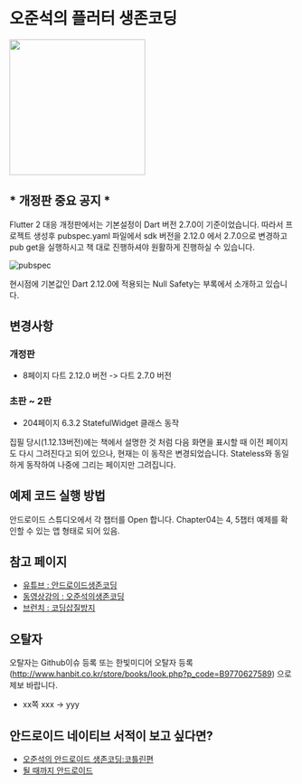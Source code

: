# 오준석의 플러터 생존코딩
<img src="http://image.yes24.com/goods/87664198/800x0" width="240">

## * 개정판 중요 공지 *
Flutter 2 대응 개정판에서는 기본설정이 Dart 버전 2.7.0이 기준이었습니다. 따라서 프로젝트 생성후 pubspec.yaml 파일에서 sdk 버전을 2.12.0 에서 2.7.0으로 변경하고 pub get을 실행하시고 책 대로 진행하셔야 원활하게 진행하실 수 있습니다.

![pubspec](https://user-images.githubusercontent.com/7101560/119285286-ada26600-bc7c-11eb-842e-c8d4dedcf264.png)

현시점에 기본값인 Dart 2.12.0에 적용되는 Null Safety는 부록에서 소개하고 있습니다.


## 변경사항

### 개정판
- 8페이지 다트 2.12.0 버전 -> 다트 2.7.0 버전

### 초판 ~ 2판
- 204페이지 6.3.2 StatefulWidget 클래스 동작

집필 당시(1.12.13버전)에는 책에서 설명한 것 처럼 다음 화면을 표시할 때 이전 페이지도 다시 그려진다고 되어 있으나, 현재는 이 동작은 변경되었습니다. Stateless와 동일하게 동작하여 나중에 그리는 페이지만 그려집니다.

## 예제 코드 실행 방법

안드로이드 스튜디오에서 각 챕터를 Open 합니다.
Chapter04는 4, 5챕터 예제를 확인할 수 있는 앱 형태로 되어 있음.

## 참고 페이지
* [유튜브 : 안드로이드생존코딩](https://www.youtube.com/c/안드로이드생존코딩)
* [동영상강의 : 오준석의생존코딩](https://survivalcoding.com)
* [브런치 : 코딩삽질방지](https://brunch.co.kr/@hopeless)

## 오탈자

오탈자는 Github이슈 등록 또는 한빛미디어 오탈자 등록 (http://www.hanbit.co.kr/store/books/look.php?p_code=B9770627589) 으로 제보 바랍니다.

- xx쪽 xxx -> yyy

## 안드로이드 네이티브 서적이 보고 싶다면?

* [오준석의 안드로이드 생존코딩:코틀린편](http://www.yes24.com/Product/Goods/64494679)
* [될 때까지 안드로이드](http://www.yes24.com/24/goods/59298937)
